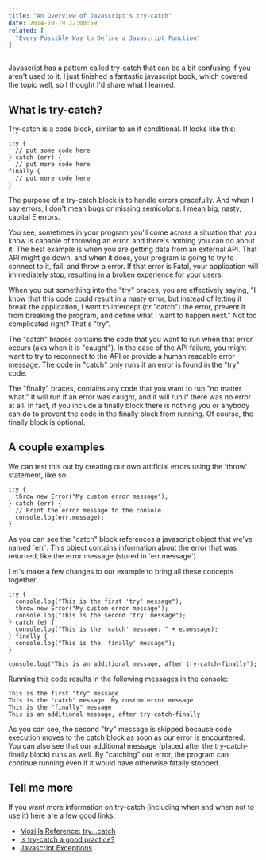 ```yaml
---
title: "An Overview of Javascript's try-catch"
date: 2014-10-19 22:00:59
related: [
  "Every Possible Way to Define a Javascript Function"
]
---
```


Javascript has a pattern called try-catch that can be a bit confusing if you aren't used to it. I just finished a fantastic javascript book, which covered the topic well, so I thought I'd share what I learned.

## What is try-catch?

Try-catch is a code block, similar to an if conditional. It looks like this:

    try {
      // put some code here
    } catch (err) {
      // put more code here
    finally {
      // put more code here
    }

The purpose of a try-catch block is to handle errors gracefully. And when I say errors, I don't mean bugs or missing semicolons. I mean big, nasty, capital E errors.

You see, sometimes in your program you'll come across a situation that you know is capable of throwing an error, and there's nothing you can do about it. The best example is when you are getting data from an external API. That API might go down, and when it does, your program is going to try to connect to it, fail, and throw a error. If that error is Fatal, your application will immediately stop, resulting in a broken experience for your users.

When you put something into the "try" braces, you are effectively saying, "I know that this code could result in a nasty error, but instead of letting it break the application, I want to intercept (or "catch") the error, prevent it from breaking the program, and define what I want to happen next." Not too complicated right? That's "try".

The "catch" braces contains the code that you want to run when that error occurs (aka when it is "caught"). In the case of the API failure, you might want to try to reconnect to the API or provide a human readable error message. The code in "catch" only runs if an error is found in the "try" code.

The "finally" braces, contains any code that you want to run "no matter what." It will run if an error was caught, and it will run if there was no error at all. In fact, if you include a finally block there is nothing you or anybody can do to prevent the code in the finally block from running. Of course, the finally block is optional.

## A couple examples

We can test this out by creating our own artificial errors using the 'throw' statement, like so:

    try {
      throw new Error("My custom error message");
    } catch (err) {
      // Print the error message to the console.
      console.log(err.message);
    }

As you can see the "catch" block references a javascript object that we've named \`err\`. This object contains information about the error that was returned, like the error message (stored in \`err.message\`).

Let's make a few changes to our example to bring all these concepts together.

    try {
      console.log("This is the first 'try' message");
      throw new Error("My custom error message");
      console.log("This is the second 'try' message");
    } catch (e) {
      console.log("This is the 'catch' message: " + e.message);
    } finally {
      console.log("This is the 'finally' message");
    }

    console.log("This is an additional message, after try-catch-finally");

Running this code results in the following messages in the console:

    This is the first "try" message
    This is the "catch" message: My custom error message
    This is the "finally" message
    This is an additional message, after try-catch-finally

As you can see, the second "try" message is skipped because code execution moves to the catch block as soon as our error is encountered. You can also see that our additional message (placed after the try-catch-finally block) runs as well. By "catching" our error, the program can continue running even if it would have otherwise fatally stopped.

## Tell me more

If you want more information on try-catch (including when and when not to use it) here are a few good links:

* [Mozilla Reference: try...catch][1]
* [Is try-catch a good practice?][2]
* [Javascript Exceptions][3]

[1]: https://developer.mozilla.org/en-US/docs/Web/JavaScript/Reference/Statements/try...catch
[2]: http://programmers.stackexchange.com/questions/144326/try-catch-in-javascript-isnt-it-a-good-practice
[3]: http://javascript.info/tutorial/exceptions
